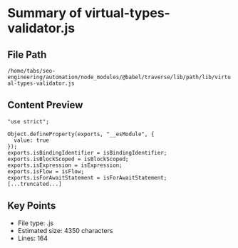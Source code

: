 # Summary of virtual-types-validator.js
  
## File Path
`/home/tabs/seo-engineering/automation/node_modules/@babel/traverse/lib/path/lib/virtual-types-validator.js`

## Content Preview
```
"use strict";

Object.defineProperty(exports, "__esModule", {
  value: true
});
exports.isBindingIdentifier = isBindingIdentifier;
exports.isBlockScoped = isBlockScoped;
exports.isExpression = isExpression;
exports.isFlow = isFlow;
exports.isForAwaitStatement = isForAwaitStatement;
[...truncated...]
```

## Key Points
- File type: .js
- Estimated size: 4350 characters
- Lines: 164
